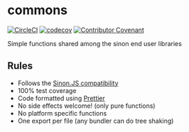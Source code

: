 # commons

[![CircleCI](https://circleci.com/gh/sinonjs/commons.svg?style=svg)](https://circleci.com/gh/sinonjs/commons)
[![codecov](https://codecov.io/gh/sinonjs/commons/branch/master/graph/badge.svg)](https://codecov.io/gh/sinonjs/commons)
<a href="CODE_OF_CONDUCT.md"><img src="https://img.shields.io/badge/Contributor%20Covenant-v2.0%20adopted-ff69b4.svg" alt="Contributor Covenant" /></a>

Simple functions shared among the sinon end user libraries

## Rules

-   Follows the [Sinon.JS compatibility](https://github.com/sinonjs/sinon/blob/master/CONTRIBUTING.md#compatibility)
-   100% test coverage
-   Code formatted using [Prettier](https://prettier.io)
-   No side effects welcome! (only pure functions)
-   No platform specific functions
-   One export per file (any bundler can do tree shaking)
